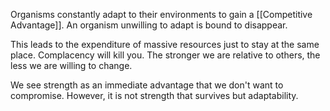 
Organisms constantly adapt to their environments to gain a [[Competitive Advantage]]. An organism unwilling to adapt is bound to disappear. 

This leads to the expenditure of massive resources just to stay at the same place. Complacency will kill you. The stronger we are relative to others, the less we are willing to change. 

We see strength as an immediate advantage that we don't want to compromise. However, it is not strength that survives but adaptability.